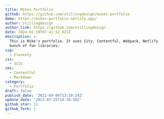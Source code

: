 ```yaml
---
title: Mikes Portfolio
github: https://github.com/stillingdesign/mikes-portfolio
demo: https://mikes-portfolio.netlify.app/
author: stillingdesign
author_link: https://github.com/stillingdesign
date: 2024-02-19T07:41:52.621Z
description: >-
  This is Mike's portfolio. It uses 11ty, Contentful, Webpack, Netlify, and a
  bunch of fun libraries.
ssg:
  - Eleventy
css:
  - SCSS
cms:
  - Contentful
  - Markdown
category:
  - Portfolio
draft: false
publish_date: '2021-09-06T13:20:24Z'
update_date: '2023-07-25T14:26:50Z'
github_star: 11
github_fork: 1
---
```


